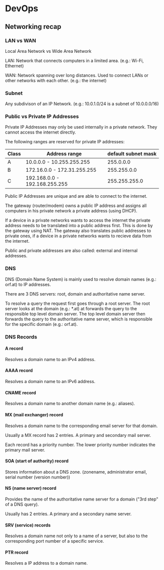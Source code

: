 # DevOps

## Networking recap

### LAN vs WAN

Local Area Network vs Wide Area Network

LAN: Network that connects computers in a limited area. (e.g.: Wi-Fi, Ethernet)

WAN: Network spanning over long distances. Used to connect LANs or other networks with each other. (e.g.: the internet)

### Subnet

Any subdivison of an IP Network. (e.g.: 10.0.1.0/24 is a subnet of 10.0.0.0/16)

### Public vs Private IP Addresses

Private IP Addresses may only be used internally in a private network. They cannot access the internet directly.

The following ranges are reserved for private IP addresses:

| Class | Address range                 | default subnet mask |
|-------|-------------------------------|---------------------|
| A     | 10.0.0.0 - 10.255.255.255     | 255.0.0.0           |
| B     | 172.16.0.0 - 172.31.255.255   | 255.255.0.0         |
| C     | 192.168.0.0 - 192.168.255.255 | 255.255.255.0       |

Public IP Addresses are unique and are able to connect to the internet.

The gateway (router/modem) owns a public IP address and assigns all computers in his private network a private address (using DHCP).

If a device in a private networks wants to access the internet the private address needs to be translated into a public address first. This is done by the gateway using NAT. The gateway also translates public addresses to private ones, if a device in a private networks wants to recieve data from the internet.

Public and private addresses are also called: external and internal addresses.

### DNS

DNS (Domain Name System) is mainly used to resolve domain names (e.g.: orf.at) to IP addresses.

There are 3 DNS servers: root, domain and authoritative name server.

To resolve a query the request first goes through a root server. 
The root server looks at the domain (e.g.: *.at) at forwards the query to the responsible top level domain server. 
The top level domain server then forwards the query to the authoritative name server, which is responsible for the specific domain (e.g.: orf.at).

### DNS Records

#### A record

Resolves a domain name to an IPv4 address.

#### AAAA record

Resolves a domain name to an IPv6 address.

#### CNAME record

Resolves a domain name to another domain name (e.g.: aliases).

#### MX (mail exchanger) record

Resolves a domain name to the corresponding email server for that domain.

Usually a MX record has 2 entries. 
A primary and secondary mail server.

Each record has a priority number. The lower priority number indicates the primary mail server.

#### SOA (start of authority) record

Stores information about a DNS zone. (zonename, administrator email, serial number (version number))

#### NS (name server) record

Provides the name of the authoritative name server for a domain ("3rd step" of a DNS query).

Usually has 2 entries.
A primary and a secondary name server.

#### SRV (service) records

Resolves a domain name not only to a name of a server, but also to the corresponding port number of a specific service.

#### PTR record

Resolves a IP address to a domain name.